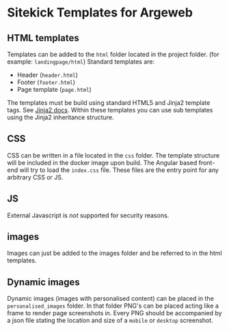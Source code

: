 # Sitekick Templates for Argeweb

## HTML templates
Templates can be added to the `html` folder located in the project folder. (for example: `landingpage/html`)
Standard templates are:

* Header (`header.html`)
* Footer (`footer.html`)
* Page template (`page.html`)

The templates must be build using standard HTML5 and Jinja2 template tags. 
See [Jinja2 docs](https://jinja.palletsprojects.com/en/2.10.x/).
Within these templates you can use sub templates using the Jinja2 inheritance structure.

## CSS
CSS can be written in a file located in the `css` folder. The template structure will be included in the docker image
upon build. The Angular based front-end will try to load the `index.css` file. These files are the entry
point for any arbitrary CSS or JS. 

## JS
External Javascript is *not* supported for security reasons.

## images
Images can just be added to the images folder and be referred to in the html templates.

## Dynamic images
Dynamic images (images with personalised content) can be placed in the `personalised_images` folder. In that folder 
PNG's can be placed acting like a frame to render page screenshots in. Every PNG should be accompanied by a json file
stating the location and size of a `mobile` or `desktop` screenshot.
